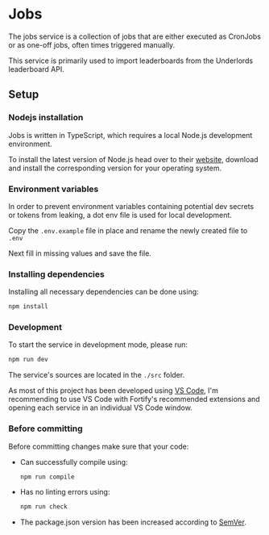 # Jobs

The jobs service is a collection of jobs that are either executed as CronJobs or as one-off jobs, often times triggered manually.

This service is primarily used to import leaderboards from the Underlords leaderboard API.

## Setup

### Nodejs installation

Jobs is written in TypeScript, which requires a local Node.js development environment.

To install the latest version of Node.js head over to their [website](https://nodejs.org/), download and install the corresponding version for your operating system.

### Environment variables

In order to prevent environment variables containing potential dev secrets or tokens from leaking, a dot env file is used for local development.

Copy the `.env.example` file in place and rename the newly created file to `.env`

Next fill in missing values and save the file.

### Installing dependencies

Installing all necessary dependencies can be done using:

```bash
npm install
```

### Development

To start the service in development mode, please run:

```bash
npm run dev
```

The service's sources are located in the `./src` folder.

As most of this project has been developed using [VS Code](https://code.visualstudio.com/), I'm recommending to use VS Code with Fortify's recommended extensions and opening each service in an individual VS Code window.

### Before committing

Before committing changes make sure that your code:

- Can successfully compile using:

  ```bash
  npm run compile
  ```

- Has no linting errors using:

  ```bash
  npm run check
  ```

- The package.json version has been increased according to [SemVer](https://semver.org/).

